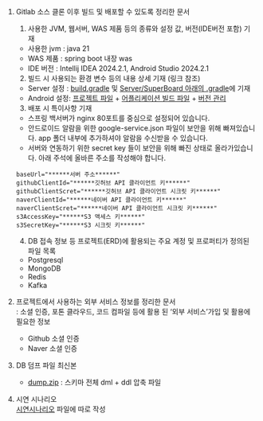 1. Gitlab 소스 클론 이후 빌드 및 배포할 수 있도록 정리한 문서  
   1) 사용한 JVM, 웹서버, WAS 제품 등의 종류와 설정 값, 버전(IDE버전 포함) 기재
   - 사용한 jvm : java 21
   - WAS 제품 : spring boot 내장 was
   - IDE 버전 : Intellij IDEA 2024.2.1, Android Studio 2024.2.1

   2) 빌드 시 사용되는 환경 변수 등의 내용 상세 기재 (링크 참조)
   - Server 설정 : [build.gradle](https://lab.ssafy.com/s11-final/S11P31S107/-/blob/BE/develop/Server/SuperBoard/build.gradle?ref_type=heads) 
   및 [Server/SuperBoard 아래의 .gradle](https://lab.ssafy.com/s11-final/S11P31S107/-/blob/BE/develop/Server/SuperBoard/?ref_type=heads)에 기재
   - Android 설정: 
[프로젝트 파일](https://lab.ssafy.com/s11-final/S11P31S107/-/blob/main/Android/build.gradle.kts?ref_type=heads) + [어플리케이션 빌드 파일](https://lab.ssafy.com/s11-final/S11P31S107/-/blob/main/Android/app/build.gradle.kts?ref_type=heads) + [버전 관리](https://lab.ssafy.com/s11-final/S11P31S107/-/blob/main/Android/gradle/libs.versions.toml?ref_type=heads)

   3) 배포 시 특이사항 기재  
    - 스프링 백서버가 nginx 80포트를 중심으로 설정되어 있습니다.
    - 안드로이드 알람을 위한 google-service.json 파일이 보안을 위해 빠져있습니다. app 폴더 내부에 추가하셔야 알람을 수신받을 수 있습니다.
    - 서버와 연동하기 위한 secret key 들이 보안을 위해 빠진 상태로 올라가있습니다. 아래 주석에 올바른 주소를 작성해야 합니다. 
    ```
    baseUrl="******서버 주소******"
   githubClientId="******깃허브 API 클라이언트 키******"
   githubClientScret="******깃허브 API 클라이언트 시크릿 키******"
   naverClientId="******네이버 API 클라이언트 키******"
   naverClientScret="******네이버 API 클라이언트 시크릿 키******"
   s3AccessKey="******S3 액세스 키******"
   s3SecretKey="******S3 시크릿 키******"
   ```

   4) DB 접속 정보 등 프로젝트(ERD)에 활용되는 주요 계정 및 프로퍼티가 정의된 파일 목록
    - Postgresql
    - MongoDB
    - Redis
    - Kafka

2. 프로젝트에서 사용하는 외부 서비스 정보를 정리한 문서  
   : 소셜 인증, 포톤 클라우드, 코드 컴파일 등에 활용 된 ‘외부 서비스’가입 및 활용에 필요한 정보
   - Github 소셜 인증
   - Naver 소셜 인증



3. DB 덤프 파일 최신본  
    - [dump.zip](https://lab.ssafy.com/s11-final/S11P31S107/-/blob/master/exec/dump.zip) : 스키마 전체 dml + ddl 압축 파일

4. 시연 시나리오  
   [시연시나리오](https://lab.ssafy.com/s11-final/S11P31S107/-/blob/docs/exec/시연시나리오.md) 파일에 따로 작성
